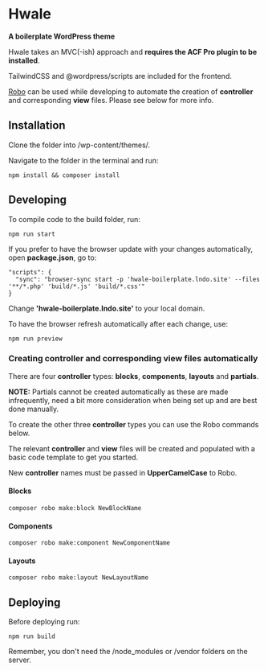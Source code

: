 # Hwale
**A boilerplate WordPress theme**

Hwale takes an MVC(-ish) approach and **requires the ACF Pro plugin to be installed**.

TailwindCSS and @wordpress/scripts are included for the frontend.

[Robo](https://robo.li/) can be used while developing to automate the creation of **controller** and corresponding **view** files. Please see below for more info.

## Installation
Clone the folder into /wp-content/themes/.

Navigate to the folder in the terminal and run:

`npm install && composer install`


## Developing
To compile code to the build folder, run:

`npm run start`

If you prefer to have the browser update with your changes automatically, open **package.json**, go to:

    "scripts": {
      "sync": "browser-sync start -p 'hwale-boilerplate.lndo.site' --files '**/*.php' 'build/*.js' 'build/*.css'"
    }

Change **'hwale-boilerplate.lndo.site'** to your local domain.

To have the browser refresh automatically after each change, use:

`npm run preview`


### Creating controller and corresponding view files automatically
There are four **controller** types: **blocks**, **components**, **layouts** and **partials**.

**NOTE:** Partials cannot be created automatically as these are made infrequently, need a bit more consideration when being set up and are best done manually.

To create the other three **controller** types you can use the Robo commands below.

The relevant **controller** and **view** files will be created and populated with a basic code template to get you started. 

New **controller** names must be passed in **UpperCamelCase** to Robo.

#### Blocks
`composer robo make:block NewBlockName`

#### Components
`composer robo make:component NewComponentName`

#### Layouts
`composer robo make:layout NewLayoutName`


## Deploying
Before deploying run:

`npm run build`

Remember, you don't need the /node_modules or /vendor folders on the server.

